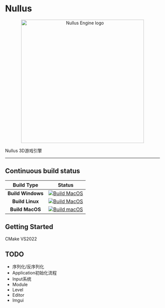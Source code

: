 # Nullus
<p align="center">
    <img src="NullusLogo.png" width="400" alt="Nullus Engine logo">
</p>

Nullus 3D游戏引擎

***

## Continuous build status

|    Build Type     |                            Status                            |
| :---------------: | :----------------------------------------------------------: |
| **Build Windows** | [![Build MacOS](https://github.com/NullusEngine/Nullus/workflows/Build%20Windows/badge.svg)](https://github.com/NullusEngine/Nullus/actions/workflows/build_windows.yml) |
|  **Build Linux**  | [![Build MacOS](https://github.com/NullusEngine/Nullus/workflows/Build%20Linux/badge.svg)](https://github.com/NullusEngine/Nullus/actions/workflows/build_linux.yml) |
|  **Build MacOS**  | [![Build macOS](https://github.com/NullusEngine/Nullus/workflows/Build%20MacOS/badge.svg)](https://github.com/NullusEngine/Nullus/actions/workflows/build_macos.yml) |

## Getting Started

CMake
VS2022

## TODO

- 序列化/反序列化
- Application初始化流程
- Input系统
- Module
- Level
- Editor
- Imgui
